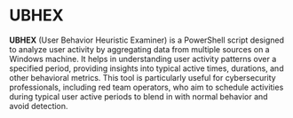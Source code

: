 # UBHEX

**UBHEX** (User Behavior Heuristic Examiner) is a PowerShell script designed to analyze user activity by aggregating data from multiple sources on a Windows machine. It helps in understanding user activity patterns over a specified period, providing insights into typical active times, durations, and other behavioral metrics. This tool is particularly useful for cybersecurity professionals, including red team operators, who aim to schedule activities during typical user active periods to blend in with normal behavior and avoid detection.
